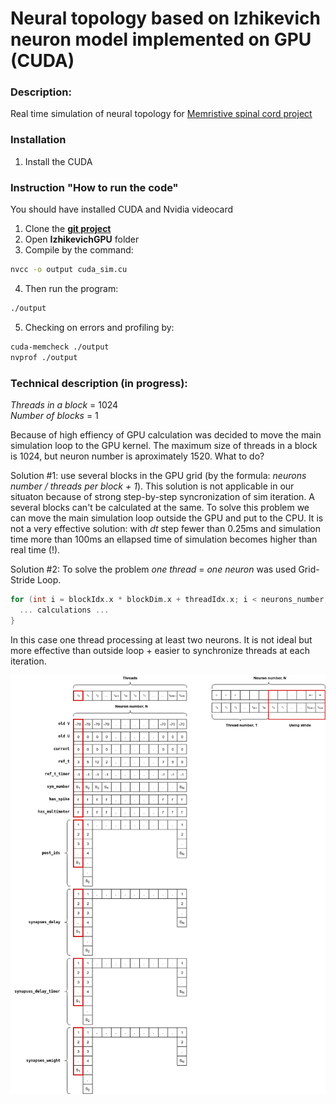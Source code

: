 # Neural topology based on Izhikevich neuron model implemented on GPU (CUDA)

### Description:
Real time simulation of neural topology for [Memristive spinal cord project](https://github.com/research-team/memristive-spinal-cord)

### Installation
1. Install the CUDA

### Instruction "How to run the code"
You should have installed CUDA and Nvidia videocard

1. Clone the **[git project](https://github.com/research-team/memristive-spinal-cord)**
2. Open **IzhikevichGPU** folder
3. Compile by the command:
```bash
nvcc -o output cuda_sim.cu
```
4. Then run the program:
```bash
./output
```
5. Checking on errors and profiling by:
```bash
cuda-memcheck ./output
nvprof ./output
```
### Technical description (in progress):
*Threads in a block* = 1024  
*Number of blocks* = 1

Because of high effiency of GPU calculation was decided to move the main simulation loop to the GPU kernel. 
The maximum size of threads in a block is 1024, but neuron number is aproximately 1520. What to do?  

Solution #1: use several blocks in the GPU grid (by the formula: *neurons number / threads per block + 1*). This solution is not applicable in our situaton because of strong step-by-step syncronization of sim iteration. A several blocks can't be calculated at the same. To solve this problem we can move the main simulation loop outside the GPU and put to the CPU. It is not a very effective solution: with *dt* step fewer than 0.25ms and simulation time more than 100ms an ellapsed time of simulation becomes higher than real time (!).

Solution #2: To solve the problem *one thread* = *one neuron* was used Grid-Stride Loop.  

```c++
for (int i = blockIdx.x * blockDim.x + threadIdx.x; i < neurons_number; i += blockDim.x * gridDim.x) {
  ... calculations ...
}
```
In this case one thread processing at least two neurons. It is not ideal but more effective than outside loop + easier to synchronize threads at each iteration.

![GPU](doc/GPU.png)
